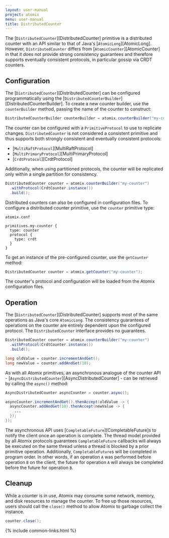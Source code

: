 ```yaml
---
layout: user-manual
project: atomix
menu: user-manual
title: DistributedCounter
---
```


The [`DistributedCounter`][DistributedCounter] primitive is a distributed counter with an API similar to that of Java's [`AtomicLong`][AtomicLong]. However, `DistributedCounter` differs from [`AtomicCounter`][AtomicCounter] in that it does not provide strong consistency guarantees and therefore supports eventually consistent protocols, in particular gossip via CRDT counters.

## Configuration

The [`DistributedCounter`][DistributedCounter] can be configured programmatically using the [`DistributedCounterBuilder`][DistributedCounterBuilder]. To create a new counter builder, use the `counterBuilder` method, passing the name of the counter to construct:

```java
DistributedCounterBuilder counterBuilder = atomix.counterBuilder("my-counter");
```

The counter can be configured with a `PrimitiveProtocol` to use to replicate changes. `DistributedCounter` is not considered a consistent primitive and thus supports both strongly consistent and eventually consistent protocols:
* [`MultiRaftProtocol`][MultiRaftProtocol]
* [`MultiPrimaryProtocol`][MultiPrimaryProtocol]
* [`CrdtProtocol`][CrdtProtocol]

Additionally, when using partitioned protocols, the counter will be replicated only within a single partition for consistency.

```java
DistributedCounter counter = atomix.counterBuilder("my-counter")
  .withProtocol(CrdtCounter.instance())
  .build();
```

Distributed counters can also be configured in configuration files. To configure a distributed counter primitive, use the `counter` primitive type:

`atomix.conf`

```hocon
primitives.my-counter {
  type: counter
  protocol {
    type: crdt
  }
}
```

To get an instance of the pre-configured counter, use the `getCounter` method:

```java
DistributedCounter counter = atomix.getCounter("my-counter");
```

The counter's protocol and configuration will be loaded from the Atomix configuration files.

## Operation

The [`DistributedCounter`][DistributedCounter] supports most of the same operations as Java's core `AtomicLong`. The consistency guarantees of operations on the counter are entirely dependent upon the configured protocol. The `DistributedCounter` interface provides no guarantees.

```java
DistributedCounter counter = atomix.counterBuilder("my-counter")
  .withProtocol(CrdtCounter.instance())
  .build();

long oldValue = counter.incrementAndGet();
long newValue = counter.addAndGet(10);
```

As with all Atomix primitives, an asynchronous analogue of the counter API - [`AsyncDistributedCounter`][AsyncDistributedCounter] - can be retrieved by calling the `async()` method:

```java
AsyncDistributedCounter asyncCounter = counter.async();

asyncCounter.incrementAndGet().thenAccept(oldValue -> {
  asyncCounter.addAndGet(10).thenAccept(newValue -> {
    ...
  });
});
```

The asynchronous API uses [`CompletableFuture`][CompletableFuture]s to notify the client once an operation is complete. The thread model provided by all Atomix protocols guarantees `CompletableFuture` callbacks will always be executed on the same thread unless a thread is blocked by a prior primitive operation. Additionally, `CompletableFuture`s will be completed in program order. In other words, if an operation `A` was performed before operation `B` on the client, the future for operation `A` will always be completed before the future for operation `B`.

## Cleanup

While a counter is in use, Atomix may consume some network, memory, and disk resources to manage the counter. To free up those resources, users should call the `close()` method to allow Atomix to garbage collect the instance.

```java
counter.close();
```

{% include common-links.html %}
